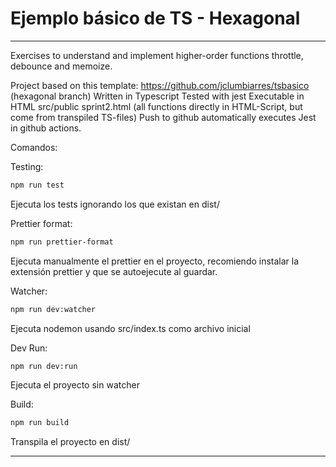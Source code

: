 # Ejemplo básico de TS - Hexagonal

---

Exercises to understand and implement higher-order functions throttle, debounce and memoize.

Project based on this template: https://github.com/jclumbiarres/tsbasico (hexagonal branch)
Written in Typescript
Tested with jest
Executable in HTML src/public sprint2.html (all functions directly in HTML-Script, but come from transpiled TS-files)
Push to github automatically executes Jest in github actions.

Comandos:

Testing:

```sh
npm run test
```

Ejecuta los tests ignorando los que existan en dist/

Prettier format:

```sh
npm run prettier-format
```

Ejecuta manualmente el prettier en el proyecto, recomiendo instalar la extensión prettier y que se autoejecute al guardar.

Watcher:

```sh
npm run dev:watcher
```

Ejecuta nodemon usando src/index.ts como archivo inicial

Dev Run:

```sh
npm run dev:run
```

Ejecuta el proyecto sin watcher

Build:

```sh
npm run build
```

Transpila el proyecto en dist/

---
